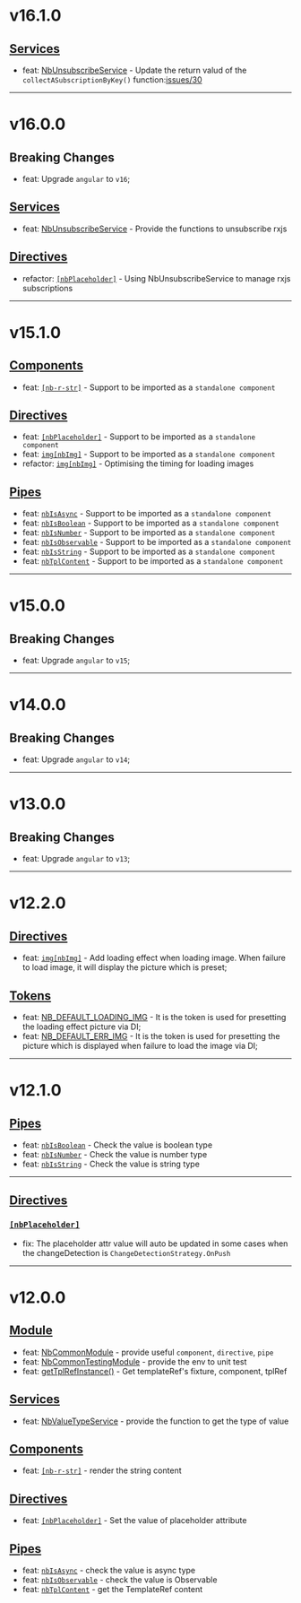 # v16.1.0
## [Services](https://github.com/bigBear713/nb-common/blob/master/projects/nb-common/README.md#Services "Services")
- feat: [NbUnsubscribeService](https://github.com/bigBear713/nb-common/blob/master/projects/nb-common/README.md#nbunsubscribeService) - Update the return valud of the `collectASubscriptionByKey()` function:[issues/30](https://github.com/bigBear713/nb-common/issues/30)

---

# v16.0.0
## Breaking Changes
- feat: Upgrade `angular` to `v16`;

## [Services](https://github.com/bigBear713/nb-common/blob/master/projects/nb-common/README.md#Services "Services")
- feat: [NbUnsubscribeService](https://github.com/bigBear713/nb-common/blob/master/projects/nb-common/README.md#nbunsubscribeService) - Provide the functions to unsubscribe rxjs

## [Directives](https://github.com/bigBear713/nb-common/blob/master/projects/nb-common/README.md#Directives "Directives")
- refactor: [`[nbPlaceholder]`](https://github.com/bigBear713/nb-common/blob/master/projects/nb-common/README.md#nbplaceholder) - Using NbUnsubscribeService to manage rxjs subscriptions

---

# v15.1.0
## [Components](https://github.com/bigBear713/nb-common/blob/master/projects/nb-common/README.md#Components "Components")
- feat: [`[nb-r-str]`](https://github.com/bigBear713/nb-common/blob/master/projects/nb-common/README.md#nb-r-str) - Support to be imported as a `standalone component`

## [Directives](https://github.com/bigBear713/nb-common/blob/master/projects/nb-common/README.md#Directives "Directives")
- feat: [`[nbPlaceholder]`](https://github.com/bigBear713/nb-common/blob/master/projects/nb-common/README.md#nbplaceholder) - Support to be imported as a `standalone component`
- feat: [`img[nbImg]`](https://github.com/bigBear713/nb-common/blob/master/projects/nb-common/README.md#imgnbimg) - Support to be imported as a `standalone component`
- refactor: [`img[nbImg]`](https://github.com/bigBear713/nb-common/blob/master/projects/nb-common/README.md#imgnbimg) - Optimising the timing for loading images

## [Pipes](https://github.com/bigBear713/nb-common/blob/master/projects/nb-common/README.md#Pipes "Pipes")
- feat: [`nbIsAsync`](https://github.com/bigBear713/nb-common/blob/master/projects/nb-common/README.md#nbisasync-transformvalue-any-value-is-observableany--promiseany) - Support to be imported as a `standalone component`
- feat: [`nbIsBoolean`](https://github.com/bigBear713/nb-common/blob/master/projects/nb-common/README.md#nbisboolean-transformvalue-any-value-is-boolean) - Support to be imported as a `standalone component`
- feat: [`nbIsNumber`](https://github.com/bigBear713/nb-common/blob/master/projects/nb-common/README.md#nbisnumber-transformvalue-any-value-is-number) - Support to be imported as a `standalone component`
- feat: [`nbIsObservable`](https://github.com/bigBear713/nb-common/blob/master/projects/nb-common/README.md#nbisobservable-transformvalue-any-value-is-observableany) - Support to be imported as a `standalone component`
- feat: [`nbIsString`](https://github.com/bigBear713/nb-common/blob/master/projects/nb-common/README.md#nbisstring-transformvalue-any-value-is-string) - Support to be imported as a `standalone component`
- feat: [`nbTplContent`](https://github.com/bigBear713/nb-common/blob/master/projects/nb-common/README.md#nbtplcontent-transformvalue-any-templaterefany--null) - Support to be imported as a `standalone component`

---

# v15.0.0
## Breaking Changes
- feat: Upgrade `angular` to `v15`;

---

# v14.0.0
## Breaking Changes
- feat: Upgrade `angular` to `v14`;

---

# v13.0.0
## Breaking Changes
- feat: Upgrade `angular` to `v13`;

---

# v12.2.0
## [Directives](https://github.com/bigBear713/nb-common/blob/master/projects/nb-common/README.md#Directives "Directives")
- feat: [`img[nbImg]`](https://github.com/bigBear713/nb-common/blob/master/projects/nb-common/README.md#imgnbimg) - Add loading effect when loading image. When failure to load image, it will display the picture which is preset;

## [Tokens](https://github.com/bigBear713/nb-common/blob/master/projects/nb-common/README.md#tokens "Tokens")
- feat: [NB_DEFAULT_LOADING_IMG](https://github.com/bigBear713/nb-common/blob/master/projects/nb-common/README.md#nb_default_loading_img) - It is the token is used for presetting the loading effect picture via DI;
- feat: [NB_DEFAULT_ERR_IMG](https://github.com/bigBear713/nb-common/blob/master/projects/nb-common/README.md#nb_default_err_img) - It is the token is used for presetting the picture which is displayed when failure to load the image via DI;

---

# v12.1.0
## [Pipes](https://github.com/bigBear713/nb-common/blob/master/projects/nb-common/README.md#Pipes "Pipes")
- feat: [`nbIsBoolean`](https://github.com/bigBear713/nb-common/blob/master/projects/nb-common/README.md#nbisboolean-transformvalue-any-value-is-boolean) - Check the value is boolean type
- feat: [`nbIsNumber`](https://github.com/bigBear713/nb-common/blob/master/projects/nb-common/README.md#nbisnumber-transformvalue-any-value-is-number) - Check the value is number type
- feat: [`nbIsString`](https://github.com/bigBear713/nb-common/blob/master/projects/nb-common/README.md#nbisstring-transformvalue-any-value-is-string) - Check the value is string type

---

## [Directives](https://github.com/bigBear713/nb-common/blob/master/projects/nb-common/README.md#Directives "Directives")
### [`[nbPlaceholder]`](https://github.com/bigBear713/nb-common/blob/master/projects/nb-common/README.md#nbplaceholder "nbPlaceholder")
- fix: The placeholder attr value will auto be updated in some cases when the changeDetection is `ChangeDetectionStrategy.OnPush`

---

# v12.0.0
## [Module](https://github.com/bigBear713/nb-common/blob/master/projects/nb-common/README.md#Module "Module")
- feat: [NbCommonModule](https://github.com/bigBear713/nb-common/blob/master/projects/nb-common/README.md#nbcommonmodule) - provide useful `component`, `directive`, `pipe`
- feat: [NbCommonTestingModule](https://github.com/bigBear713/nb-common/blob/master/projects/nb-common/README.md#nbcommontestingmodule) - provide the env to unit test
- feat: [getTplRefInstance()](https://github.com/bigBear713/nb-common/blob/master/projects/nb-common/README.md#function-gettplrefinstancetestbed-testbedstatic-fixturecomponentfixturecomponent-templatereftestingcomponenttplref-templateref) - Get templateRef's fixture, component, tplRef

## [Services](https://github.com/bigBear713/nb-common/blob/master/projects/nb-common/README.md#Services "Services")
- feat: [NbValueTypeService](https://github.com/bigBear713/nb-common/blob/master/projects/nb-common/README.md#nbvaluetypeservice) - provide the function to get the type of value

## [Components](https://github.com/bigBear713/nb-common/blob/master/projects/nb-common/README.md#Components "Components")
- feat: [`[nb-r-str]`](https://github.com/bigBear713/nb-common/blob/master/projects/nb-common/README.md#nb-r-str) - render the string content

## [Directives](https://github.com/bigBear713/nb-common/blob/master/projects/nb-common/README.md#Directives "Directives")
- feat: [`[nbPlaceholder]`](https://github.com/bigBear713/nb-common/blob/master/projects/nb-common/README.md#nbplaceholder) - Set the value of placeholder attribute

## [Pipes](https://github.com/bigBear713/nb-common/blob/master/projects/nb-common/README.md#Pipes "Pipes")
- feat: [`nbIsAsync`](https://github.com/bigBear713/nb-common/blob/master/projects/nb-common/README.md#nbisasync-transformvalue-any-value-is-observableany--promiseany) - check the value is async type
- feat: [`nbIsObservable`](https://github.com/bigBear713/nb-common/blob/master/projects/nb-common/README.md#nbisobservable-transformvalue-any-value-is-observableany) - check the value is Observable
- feat: [`nbTplContent`](https://github.com/bigBear713/nb-common/blob/master/projects/nb-common/README.md#nbtplcontent-transformvalue-any-templaterefany--null) - get the TemplateRef content 